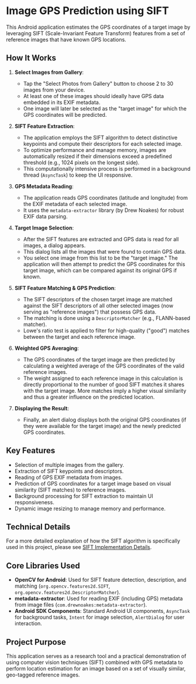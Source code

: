 # Image GPS Prediction using SIFT

This Android application estimates the GPS coordinates of a target image by leveraging SIFT (Scale-Invariant Feature Transform) features from a set of reference images that have known GPS locations.

## How It Works

1.  **Select Images from Gallery**: 
    *   Tap the "Select Photos from Gallery" button to choose 2 to 30 images from your device.
    *   At least one of these images should ideally have GPS data embedded in its EXIF metadata.
    *   One image will later be selected as the "target image" for which the GPS coordinates will be predicted.

2.  **SIFT Feature Extraction**:
    *   The application employs the SIFT algorithm to detect distinctive keypoints and compute their descriptors for each selected image.
    *   To optimize performance and manage memory, images are automatically resized if their dimensions exceed a predefined threshold (e.g., 1024 pixels on the longest side).
    *   This computationally intensive process is performed in a background thread (`AsyncTask`) to keep the UI responsive.

3.  **GPS Metadata Reading**:
    *   The application reads GPS coordinates (latitude and longitude) from the EXIF metadata of each selected image.
    *   It uses the `metadata-extractor` library (by Drew Noakes) for robust EXIF data parsing.

4.  **Target Image Selection**:
    *   After the SIFT features are extracted and GPS data is read for all images, a dialog appears.
    *   This dialog lists all the images that were found to contain GPS data.
    *   You select one image from this list to be the "target image." The application will then attempt to predict the GPS coordinates for this target image, which can be compared against its original GPS if known.

5.  **SIFT Feature Matching & GPS Prediction**:
    *   The SIFT descriptors of the chosen target image are matched against the SIFT descriptors of all other selected images (now serving as "reference images") that possess GPS data.
    *   The matching is done using a `DescriptorMatcher` (e.g., FLANN-based matcher).
    *   Lowe's ratio test is applied to filter for high-quality ("good") matches between the target and each reference image.

6.  **Weighted GPS Averaging**:
    *   The GPS coordinates of the target image are then predicted by calculating a weighted average of the GPS coordinates of the valid reference images.
    *   The weight assigned to each reference image in this calculation is directly proportional to the number of good SIFT matches it shares with the target image. More matches imply a higher visual similarity and thus a greater influence on the predicted location.

7.  **Displaying the Result**:
    *   Finally, an alert dialog displays both the original GPS coordinates (if they were available for the target image) and the newly predicted GPS coordinates.

## Key Features

*   Selection of multiple images from the gallery.
*   Extraction of SIFT keypoints and descriptors.
*   Reading of GPS EXIF metadata from images.
*   Prediction of GPS coordinates for a target image based on visual similarity (SIFT matches) to reference images.
*   Background processing for SIFT extraction to maintain UI responsiveness.
*   Dynamic image resizing to manage memory and performance.

## Technical Details

For a more detailed explanation of how the SIFT algorithm is specifically used in this project, please see [SIFT Implementation Details](./SIFT_DETAILS.md).

## Core Libraries Used

*   **OpenCV for Android**: Used for SIFT feature detection, description, and matching (`org.opencv.features2d.SIFT`, `org.opencv.features2d.DescriptorMatcher`).
*   **metadata-extractor**: Used for reading EXIF (including GPS) metadata from image files (`com.drewnoakes:metadata-extractor`).
*   **Android SDK Components**: Standard Android UI components, `AsyncTask` for background tasks, `Intent` for image selection, `AlertDialog` for user interaction.

## Project Purpose

This application serves as a research tool and a practical demonstration of using computer vision techniques (SIFT) combined with GPS metadata to perform location estimation for an image based on a set of visually similar, geo-tagged reference images. 